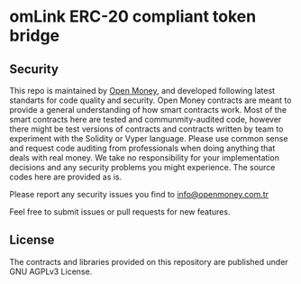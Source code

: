 # omLink ERC-20 compliant token bridge

## Security 

This repo is maintained by <a href="https://openmoney.com.tr">Open Money</a>, and developed following latest standarts for code quality and security. Open Money contracts are meant to provide a general understanding of how smart contracts work. Most of the smart contracts here are tested and communmity-audited code, however there might be test versions of contracts and contracts written by team to experiment with the Solidity or Vyper language. Please use common sense and request code auditing from professionals when doing anything that deals with real money. We take no responsibility for your implementation decisions and any security problems you might experience. The source codes here are provided as is. 

Please report any security issues you find to info@openmoney.com.tr

Feel free to submit issues or pull requests for new features.

## License

The contracts and libraries provided on this repository are published under GNU AGPLv3 License. 